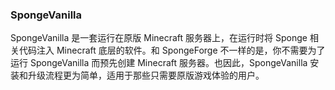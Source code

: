 ### SpongeVanilla

SpongeVanilla 是一套运行在原版 Minecraft 服务器上，在运行时将 Sponge 相关代码注入 Minecraft 底层的软件。和 SpongeForge 不一样的是，你不需要为了运行 SpongeVanilla 而预先创建 Minecraft 服务器。也因此，SpongeVanilla 安装和升级流程更为简单，适用于那些只需要原版游戏体验的用户。
